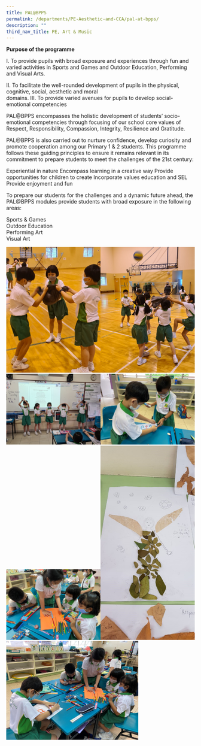 ```yaml
---
title: PAL@BPPS
permalink: /departments/PE-Aesthetic-and-CCA/pal-at-bpps/
description: ""
third_nav_title: PE, Art & Music
---
```


**Purpose of the programme**

 

I.   To provide pupils with broad exposure and experiences through fun and varied activities in Sports and
     Games and Outdoor Education, Performing and Visual Arts.

II.  To facilitate the well-rounded development of pupils in the physical, cognitive, social, aesthetic and moral  
     domains.
III. To provide varied avenues for pupils to develop social-emotional competencies

 

PAL@BPPS encompasses the holistic development of students’ socio-emotional competencies through focusing of our school core values of Respect, Responsibility, Compassion, Integrity, Resilience and Gratitude.

PAL@BPPS is also carried out to nurture confidence, develop curiosity and promote cooperation among our Primary 1 & 2 students. This programme follows these guiding principles to ensure it  remains relevant in its commitment to prepare students to meet the challenges of the 21st century:

 

Experiential in nature
Encompass learning in a creative way
Provide opportunities for children to create
Incorporate values education and SEL
Provide enjoyment and fun
 

To prepare our students for the challenges and a dynamic future ahead, the PAL@BPPS modules provide students with broad exposure in the following areas:         

 

Sports & Games        
Outdoor Education       
Performing Art
<br>Visual Art

<img src="/images/bp1.jpg" 
     style="width:50%;float:left"><img src="/images/bp2.jpg" 
     style="width:50%"><img src="/images/bp3.jpg" 
     style="width:50%;float:left"><img src="/images/bp4.jpg" 
     style="width:50%"><img src="/images/bp5.jpg" 
     style="width:50%"><img src="/images/bp6.jpg" 
     style="width:50%"><img src="/images/bp7.jpg" 
     style="width:70%">